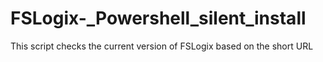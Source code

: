 # FSLogix-_Powershell_silent_install
This script checks the current version of FSLogix based on the short URL
